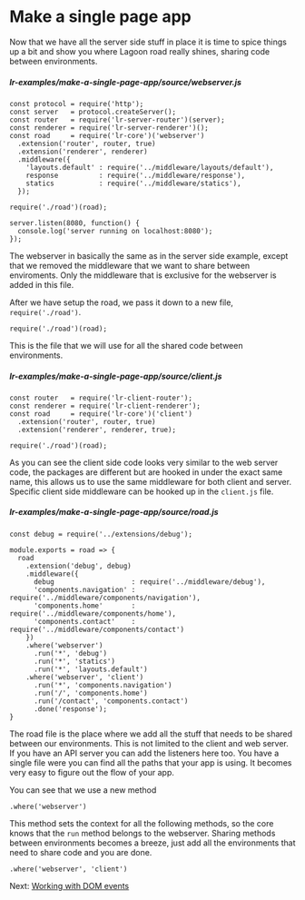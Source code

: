 # Make a single page app

Now that we have all the server side stuff in place it is time to spice things up a bit and show you where Lagoon road really shines, sharing code between environments.

##### lr-examples/make-a-single-page-app/source/webserver.js
```
const protocol = require('http');
const server   = protocol.createServer();
const router   = require('lr-server-router')(server);
const renderer = require('lr-server-renderer')();
const road     = require('lr-core')('webserver')
  .extension('router', router, true)
  .extension('renderer', renderer)
  .middleware({
    'layouts.default' : require('../middleware/layouts/default'),
    response          : require('../middleware/response'),
    statics           : require('../middleware/statics'),
  });

require('./road')(road);

server.listen(8080, function() {
  console.log('server running on localhost:8080');
});
```

The webserver in basically the same as in the server side example, except that we removed the middleware that we want to share between enviroments. Only the middleware that is exclusive for the webserver is added in this file.

After we have setup the road, we pass it down to a new file, `require('./road')`.
```
require('./road')(road);
```

This is the file that we will use for all the shared code between environments.

##### lr-examples/make-a-single-page-app/source/client.js
```
const router   = require('lr-client-router');
const renderer = require('lr-client-renderer');
const road     = require('lr-core')('client')
  .extension('router', router, true)
  .extension('renderer', renderer, true);

require('./road')(road);
```

As you can see the client side code looks very similar to the web server code, the packages are different but are hooked in under the exact same name, this allows us to use the same middleware for both client and server. Specific client side middleware can be hooked up in the `client.js` file.

##### lr-examples/make-a-single-page-app/source/road.js
```
const debug = require('../extensions/debug');

module.exports = road => {
  road
    .extension('debug', debug)
    .middleware({
      debug                   : require('../middleware/debug'),
      'components.navigation' : require('../middleware/components/navigation'),
      'components.home'       : require('../middleware/components/home'),
      'components.contact'    : require('../middleware/components/contact')
    })
    .where('webserver')
      .run('*', 'debug')
      .run('*', 'statics')
      .run('*', 'layouts.default')
    .where('webserver', 'client')
      .run('*', 'components.navigation')
      .run('/', 'components.home')
      .run('/contact', 'components.contact')
      .done('response');
}
```

The road file is the place where we add all the stuff that needs to be shared between our environments. This is not limited to the client and web server. If you have an API server you can add the listeners here too. You have a single file were you can find all the paths that your app is using. It becomes very easy to figure out the flow of your app.

You can see that we use a new method
```
.where('webserver')
```

This method sets the context for all the following methods, so the core knows that the `run` method belongs to the webserver. Sharing methods between environments becomes a breeze, just add all the environments that need to share code and you are done.

```
.where('webserver', 'client')
```

Next: [Working with DOM events](/guide/working-with-dom-events)
